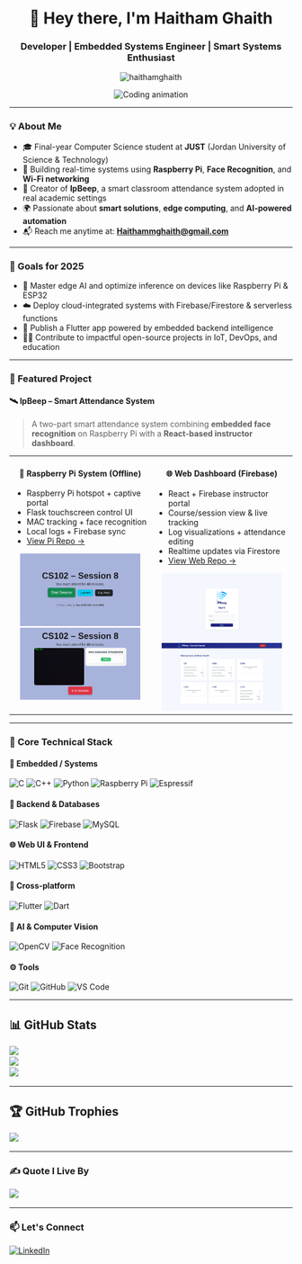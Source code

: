 <h1 align="center">👋 Hey there, I'm Haitham Ghaith</h1>
<h3 align="center">Developer | Embedded Systems Engineer | Smart Systems Enthusiast</h3>

<p align="center">
  <img src="https://komarev.com/ghpvc/?username=haithamghaith&label=Profile%20views&color=0e75b6&style=flat" alt="haithamghaith" />
</p>

<p align="center">
  <img src="https://cdn.dribbble.com/users/1162077/screenshots/3848914/programmer.gif" width="300" alt="Coding animation"/>
</p>

---

### 💡 About Me

- 🎓 Final-year Computer Science student at **JUST** (Jordan University of Science & Technology)
- 🔧 Building real-time systems using **Raspberry Pi**, **Face Recognition**, and **Wi-Fi networking**
- 🚀 Creator of **IpBeep**, a smart classroom attendance system adopted in real academic settings
- 🌍 Passionate about **smart solutions**, **edge computing**, and **AI-powered automation**
- 📬 Reach me anytime at: **Haithammghaith@gmail.com**

---

### 🎯 Goals for 2025
- 🧠 Master edge AI and optimize inference on devices like Raspberry Pi & ESP32
- ☁️ Deploy cloud-integrated systems with Firebase/Firestore & serverless functions
- 📱 Publish a Flutter app powered by embedded backend intelligence
- 🧑‍💻 Contribute to impactful open-source projects in IoT, DevOps, and education

---

### 🚀 Featured Project

#### 🛰️ IpBeep – Smart Attendance System
> A two-part smart attendance system combining **embedded face recognition** on Raspberry Pi with a **React-based instructor dashboard**.

<table>
  <tr>
    <td width="50%" valign="top" align="center">
      <h4>🧠 Raspberry Pi System (Offline)</h4>
      <ul align="left">
        <li>Raspberry Pi hotspot + captive portal</li>
        <li>Flask touchscreen control UI</li>
        <li>MAC tracking + face recognition</li>
        <li>Local logs + Firebase sync</li>
        <li><a href="https://github.com/HaithamGhaith/IpBeep-PI-Side">View Pi Repo →</a></li>
      </ul>
      <img src="https://github.com/HaithamGhaith/IpBeep-PI-Side/blob/main/assets/Screenshots/Start_portal.png" width="90%" />
      <br/>
      <img src="https://github.com/HaithamGhaith/IpBeep-PI-Side/blob/main/assets/Screenshots/Recognized.png" width="90%" />
    </td>
    <td width="50%" valign="top" align="center">
      <h4>🌐 Web Dashboard (Firebase)</h4>
      <ul align="left">
        <li>React + Firebase instructor portal</li>
        <li>Course/session view & live tracking</li>
        <li>Log visualizations + attendance editing</li>
        <li>Realtime updates via Firestore</li>
        <li><a href="https://github.com/HaithamGhaith/IpBeep">View Web Repo →</a></li>
      </ul>
      <img src="https://github.com/HaithamGhaith/IpBeep/blob/main/src/assets/Screenshots/1.png" width="90%" />
      <br/>
      <img src="https://github.com/HaithamGhaith/IpBeep/blob/main/src/assets/Screenshots/3.png" width="90%" />
    </td>
  </tr>
</table>



---

### 🧠 Core Technical Stack

#### 🔌 Embedded / Systems
![C](https://img.shields.io/badge/c-%2300599C.svg?style=for-the-badge&logo=c&logoColor=white)
![C++](https://img.shields.io/badge/c++-%2300599C.svg?style=for-the-badge&logo=c%2B%2B&logoColor=white)
![Python](https://img.shields.io/badge/python-3670A0?style=for-the-badge&logo=python&logoColor=ffdd54)
![Raspberry Pi](https://img.shields.io/badge/-RaspberryPi-C51A4A?style=for-the-badge&logo=Raspberry-Pi)
![Espressif](https://img.shields.io/badge/espressif-E7352C.svg?style=for-the-badge&logo=espressif&logoColor=white)

#### 🔧 Backend & Databases
![Flask](https://img.shields.io/badge/Flask-%23000.svg?style=for-the-badge&logo=flask&logoColor=white)
![Firebase](https://img.shields.io/badge/firebase-%23039BE5.svg?style=for-the-badge&logo=firebase)
![MySQL](https://img.shields.io/badge/mysql-%2300f.svg?style=for-the-badge&logo=mysql&logoColor=white)

#### 🌐 Web UI & Frontend
![HTML5](https://img.shields.io/badge/html5-%23E34F26.svg?style=for-the-badge&logo=html5&logoColor=white)
![CSS3](https://img.shields.io/badge/css3-%231572B6.svg?style=for-the-badge&logo=css3&logoColor=white)
![Bootstrap](https://img.shields.io/badge/bootstrap-%23563d7c.svg?style=for-the-badge&logo=bootstrap&logoColor=white)

#### 📱 Cross-platform
![Flutter](https://img.shields.io/badge/Flutter-%2302569B.svg?style=for-the-badge&logo=Flutter&logoColor=white)
![Dart](https://img.shields.io/badge/dart-%230175C2.svg?style=for-the-badge&logo=dart&logoColor=white)

#### 🎯 AI & Computer Vision
![OpenCV](https://img.shields.io/badge/OpenCV-27338e.svg?style=for-the-badge&logo=opencv&logoColor=white)
![Face Recognition](https://img.shields.io/badge/face--recognition-FF6F61?style=for-the-badge&logo=python&logoColor=white)

#### ⚙️ Tools
![Git](https://img.shields.io/badge/git-%23F05033.svg?style=for-the-badge&logo=git&logoColor=white)
![GitHub](https://img.shields.io/badge/github-%23121011.svg?style=for-the-badge&logo=github&logoColor=white)
![VS Code](https://img.shields.io/badge/VSCode-%23007ACC.svg?style=for-the-badge&logo=visual-studio-code&logoColor=white)

---

## 📊 GitHub Stats

![](https://github-readme-stats.vercel.app/api?username=HaithamGhaith&theme=dark&hide_border=false&include_all_commits=true&count_private=true)<br/>
![](https://github-readme-streak-stats.herokuapp.com/?user=HaithamGhaith&theme=dark&hide_border=false)<br/>
![](https://github-readme-stats.vercel.app/api/top-langs/?username=HaithamGhaith&theme=dark&hide_border=false&layout=compact)

---

## 🏆 GitHub Trophies

![](https://github-profile-trophy.vercel.app/?username=HaithamGhaith&theme=radical&no-frame=true&no-bg=false&margin-w=4)

---

### ✍️ Quote I Live By

![](https://quotes-github-readme.vercel.app/api?type=horizontal&theme=radical)

---

### 📫 Let's Connect

[![LinkedIn](https://img.shields.io/badge/LinkedIn-%230077B5.svg?logo=linkedin&logoColor=white)](https://www.linkedin.com/in/haitham-ghaith-b37785159/)

